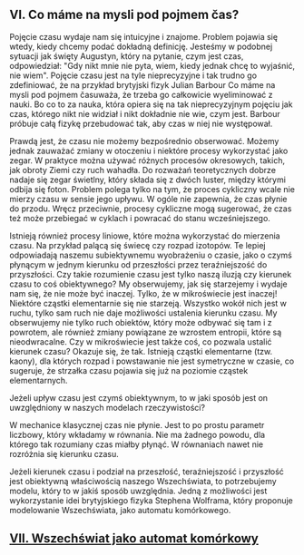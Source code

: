 ## VI. Co máme na mysli pod pojmem čas?

Pojęcie czasu wydaje nam się intuicyjne i znajome. Problem pojawia się wtedy,
kiedy chcemy podać dokładną definicję. Jesteśmy w podobnej sytuacji jak święty Augustyn,
który na pytanie, czym jest czas, odpowiedział: "Gdy nikt mnie nie pyta, wiem,
kiedy jednak chcę to wyjaśnić, nie wiem". Pojęcie czasu jest na tyle nieprecyzyjne i tak trudno go zdefiniować,
że na przykład brytyjski fizyk Julian Barbour Co máme na mysli pod pojmem časuważa, że trzeba go całkowicie wyeliminować z nauki.
Bo co to za nauka, która opiera się na tak nieprecyzyjnym pojęciu jak czas,
którego nikt nie widział i nikt dokładnie nie wie, czym jest.
Barbour próbuje całą fizykę przebudować tak, aby czas w niej nie występował.

Prawdą jest, że czasu nie możemy bezpośrednio obserwować.
Możemy jednak zauważać zmiany w otoczeniu i niektóre procesy wykorzystać jako zegar.
W praktyce można używać różnych procesów okresowych, takich, jak obroty Ziemi czy ruch wahadła.
Do rozważań teoretycznych dobrze nadaje się zegar świetlny, który składa się z dwóch luster,
między którymi odbija się foton. Problem polega tylko na tym, że proces cykliczny wcale nie mierzy czasu w sensie jego upływu.
W ogóle nie zapewnia, że czas płynie do przodu. Wręcz przeciwnie, procesy cykliczne mogą sugerować,
że czas też może przebiegać w cyklach i powracać do stanu wcześniejszego.

Istnieją również procesy liniowe, które można wykorzystać do mierzenia czasu.
Na przykład palącą się świecę czy rozpad izotopów. Te lepiej odpowiadają naszemu subiektywnemu wyobrażeniu o czasie,
jako o czymś płynącym w jednym kierunku od przeszłości przez teraźniejszość do przyszłości.
Czy takie rozumienie czasu jest tylko naszą iluzją czy kierunek czasu to coś obiektywnego?
My obserwujemy, jak się starzejemy i wydaje nam się, że nie może być inaczej.
Tylko, że w mikroświecie jest inaczej! Niektóre cząstki elementarnie się nie starzeją.
Wszystko wokół nich jest w ruchu, tylko sam ruch nie daje możliwości ustalenia kierunku czasu.
My obserwujemy nie tylko ruch obiektów, który może odbywać się tam i z powrotem,
ale również zmiany powiązane ze wzrostem entropii, które są nieodwracalne.
Czy w mikroświecie jest także coś, co pozwala ustalić kierunek czasu? Okazuje się, że tak.
Istnieją cząstki elementarne (tzw. kaony), dla których rozpad i powstawanie nie jest symetryczne w czasie,
co sugeruje, że strzałka czasu pojawia się już na poziomie cząstek elementarnych.

Jeżeli upływ czasu jest czymś obiektywnym, to w jaki sposób jest on uwzględniony w naszych modelach rzeczywistości?

W mechanice klasycznej czas nie płynie.  Jest to po prostu parametr liczbowy, który wkładamy w równania.
Nie ma żadnego powodu, dla którego tak rozumiany czas miałby płynąć. W równaniach nawet nie rozróżnia się kierunku czasu.

Jeżeli kierunek czasu i podział na przeszłość, teraźniejszość i przyszłość jest obiektywną właściwością naszego Wszechświata,
to potrzebujemy modelu, który to w jakiś sposób uwzględnia.
Jedną z możliwości jest wykorzystanie idei brytyjskiego fizyka Stephena Wolframa,
który proponuje modelowanie Wszechświata, jako automatu komórkowego.

## [VII. Wszechświat jako automat komórkowy](rozdzial7)
